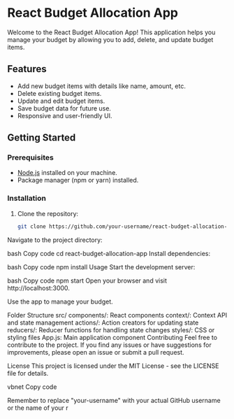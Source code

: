 # React Budget Allocation App

Welcome to the React Budget Allocation App! This application helps you manage your budget by allowing you to add, delete, and update budget items.

## Features

- Add new budget items with details like name, amount, etc.
- Delete existing budget items.
- Update and edit budget items.
- Save budget data for future use.
- Responsive and user-friendly UI.

## Getting Started

### Prerequisites

- [Node.js](https://nodejs.org/) installed on your machine.
- Package manager (npm or yarn) installed.

### Installation

1. Clone the repository:

   ```bash
   git clone https://github.com/your-username/react-budget-allocation-app.git
Navigate to the project directory:

bash
Copy code
cd react-budget-allocation-app
Install dependencies:

bash
Copy code
npm install
Usage
Start the development server:

bash
Copy code
npm start
Open your browser and visit http://localhost:3000.

Use the app to manage your budget.

Folder Structure
src/
components/: React components
context/: Context API and state management
actions/: Action creators for updating state
reducers/: Reducer functions for handling state changes
styles/: CSS or styling files
App.js: Main application component
Contributing
Feel free to contribute to the project. If you find any issues or have suggestions for improvements, please open an issue or submit a pull request.

License
This project is licensed under the MIT License - see the LICENSE file for details.

vbnet
Copy code

Remember to replace "your-username" with your actual GitHub username or the name of your r
